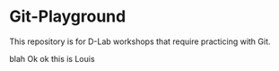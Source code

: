 # Git-Playground
This repository is for D-Lab workshops that require practicing with Git.

blah
Ok ok this is Louis

